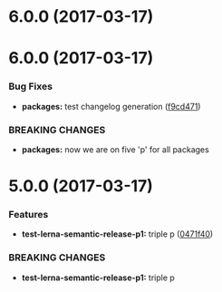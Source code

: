 <a name="6.0.0"></a>
# 6.0.0 (2017-03-17)



<a name="6.0.0"></a>
# 6.0.0 (2017-03-17)


### Bug Fixes

* **packages:** test changelog generation ([f9cd471](https://github.com/elmariofredo/test-lerna-semantic-release/commit/f9cd471))


### BREAKING CHANGES

* **packages:** now we are on five 'p' for all packages



<a name="5.0.0"></a>
# 5.0.0 (2017-03-17)


### Features

* **test-lerna-semantic-release-p1:** triple p ([0471f40](https://github.com/elmariofredo/test-lerna-semantic-release/commit/0471f40))


### BREAKING CHANGES

* **test-lerna-semantic-release-p1:** triple p



